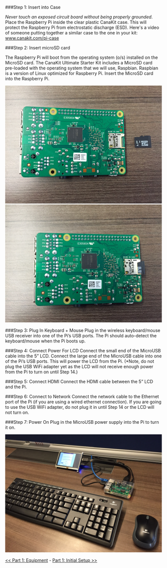 ###Step 1: Insert into Case

_Never touch an exposed circuit board without being properly grounded_.
Place the Raspberry Pi inside the clear plastic CanaKit case. This will protect the Raspberry Pi from electrostatic discharge (ESD). Here's a video of someone putting together a similar case to the one in your kit: www.canakit.com/pi-case

###Step 2: Insert microSD card

The Raspberry Pi will boot from the operating system (o/s) installed on the MicroSD card. The CanaKit Ultimate Starter Kit includes a MicroSD card pre-loaded with the operating system that we will use, Raspbian. Raspbian is a version of Linux optimized for Raspberry Pi. Insert the MicroSD card into the Raspberry Pi.

![Rasberrpy Pi 2 + MicroSD Card](img/IMG_3888.JPG)
![Rasberrpy Pi 2 + MicroSD Card](img/IMG_3889.JPG)

###Step 3: Plug In Keyboard + Mouse
Plug in the wireless keyboard/mouse USB receiver into one of the Pi’s USB ports. The Pi should auto-detect the keyboard/mouse when the Pi boots up.

###Step 4: Connect Power For LCD
Connect the small end of the MicroUSB cable into the 5” LCD. Connect the large end of the MicroUSB cable into one of the Pi’s USB ports. This will power the LCD from the Pi. (*Note, do not plug the USB WiFi adapter yet as the LCD will not receive enough power from the Pi to turn on until Step 14.)

###Step 5: Connect HDMI
Connect the HDMI cable between the 5” LCD and the Pi.

###Step 6: Connect to Network
Connect the network cable to the Ethernet port of the Pi (if you are using a wired ethernet connection). If you are going to use the USB WiFi adapter, do not plug it in until Step 14 or the LCD will not turn on.

###Step 7: Power On
Plug in the MicroUSB power supply into the Pi to turn it on.

![Rasberrpy Pi 2 + MicroSD Card](img/IMG_3895.JPG)

[<< Part 1: Equipment](Part-1.-Equipment) - [Part 1: Initial Setup >>](Part-1.-Initial-Setup)